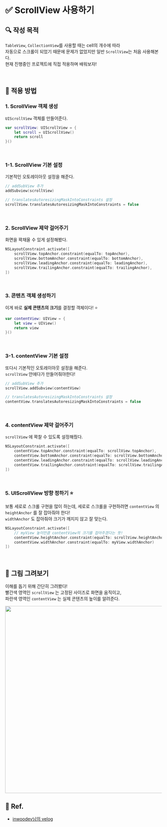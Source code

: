 # ✅ ScrollView 사용하기

## **🔍** 작성 목적

`TableView`, `CollectionView`를 사용할 때는 cell의 개수에 따라   
자동으로 스크롤이 되었기 때문에 문제가 없었지만 일반 `ScrollView`는 처음 사용해본다.   
현재 진행중인 프로젝트에 직접 적용하며 배워보자!

<br/>

## 📌 적용 방법

### 1. ScrollView 객체 생성
`UIScrollView` 객체를 만들어준다.
~~~swift
var scrollView: UIScrollView = {
    let scroll = UIScrollView()
    return scroll
}()
~~~

<br/>

### 1-1. ScrollView 기본 설정
기본적인 오토레이아웃 설정을 해준다.
~~~swift
// addSubView 추가
addSubview(scrollView)

// translatesAutoresizingMaskIntoConstraints 설정
scrollView.translatesAutoresizingMaskIntoConstraints = false
~~~

<br/>

### 2. ScrollView 제약 걸어주기
화면을 꽉채울 수 있게 설정해봤다.
~~~swift
NSLayoutConstraint.activate([
    scrollView.topAnchor.constraint(equalTo: topAnchor),
    scrollView.bottomAnchor.constraint(equalTo: bottomAnchor),
    scrollView.leadingAnchor.constraint(equalTo: leadingAnchor),
    scrollView.trailingAnchor.constraint(equalTo: trailingAnchor),
])
~~~

<br/>

### 3. 콘텐츠 객체 생성하기
이게 바로 **실제 콘텐츠의 크기**를 결정할 객체이다! ⭐️
~~~swift
var contentView: UIView = {
    let view = UIView()
    return view
}()
~~~

<br/>

### 3-1. contentView 기본 설정
또다시 기본적인 오토레이아웃 설정을 해준다.   
`scrollView` 안에다가 만들어줘야한다!
~~~swift
// addSubView 추가
scrollView.addSubview(contentView)

// translatesAutoresizingMaskIntoConstraints 설정
contentView.translatesAutoresizingMaskIntoConstraints = false
~~~

<br/>

### 4. contentView 제약 걸어주기
`scrollView` 에 꽉찰 수 있도록 설정해줬다.
~~~swift
NSLayoutConstraint.activate([
    contentView.topAnchor.constraint(equalTo: scrollView.topAnchor),
    contentView.bottomAnchor.constraint(equalTo: scrollView.bottomAnchor),
    contentView.leadingAnchor.constraint(equalTo: scrollView.leadingAnchor),
    contentView.trailingAnchor.constraint(equalTo: scrollView.trailingAnchor),  
])
~~~

<br/>

### 5. UIScrollView 방향 정하기 ⭐️
보통 세로로 스크롤 구현을 많이 하는데, 세로로 스크롤을 구현하려면 `contentView` 의 `heightAnchor` 를 잘 잡아줘야 한다!   
`widthAnchor` 도 잡아줘야 크기가 깨지지 않고 잘 맞는다.
~~~swift
NSLayoutConstraint.activate([
    // myView 높이만큼 contentView의 크기를 잡아주겠다는 뜻!
    contentView.heightAnchor.constraint(equalTo: scrollView.heightAnchor),
    contentView.widthAnchor.constraint(equalTo: myView.widthAnchor)
])
~~~

<br/>

## 🎨 그림 그려보기
이해를 돕기 위해 간단히 그려봤다!   
빨간색 영역인 `scrollView` 는 고정된 사이즈로 화면을 움직이고,   
파란색 영역인 `contentView` 는 실제 콘텐츠의 높이를 알려준다.

<img width="600" src="https://user-images.githubusercontent.com/113565086/226287216-ee3086f2-f8e4-46bb-b28b-32758b12fbcf.png">

<br/>

## 💌 Ref.

- [inwoodev님의 velog](https://velog.io/@inwoodev/Swift-ScrollView-%EC%BD%94%EB%93%9C%EB%A1%9C%ED%99%94%EB%A9%B4%EC%97%90-%EC%A0%81%EC%9A%A9%ED%95%98%EA%B8%B0)

